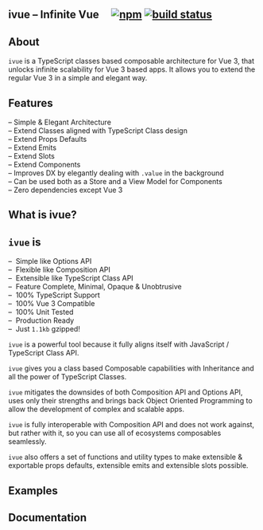 ## ivue &ndash; Infinite Vue &nbsp; &nbsp; [![npm](https://img.shields.io/npm/v/ivue.svg)](https://www.npmjs.com/package/ivue) [![build status](https://github.com/infinite-system/ivue/actions/workflows/ci.yml/badge.svg?branch=main)](https://github.com/infinite-system/ivue/actions/workflows/ci.yml)

## About

`ivue` is a TypeScript classes based composable architecture for Vue 3, that unlocks infinite scalability for Vue 3 based apps. It allows you to extend the regular Vue 3 in a simple and elegant way.

## Features
&ndash; Simple & Elegant Architecture<br />
&ndash; Extend Classes aligned with TypeScript Class design<br />
&ndash; Extend Props Defaults<br />
&ndash; Extend Emits<br />
&ndash; Extend Slots<br />
&ndash; Extend Components<br />
&ndash; Improves DX by elegantly dealing with `.value` in the background<br />
&ndash; Can be used both as a Store and a View Model for Components<br />
&ndash; Zero dependencies except Vue 3<br />

## What is ivue?
## `ivue` is

&ndash;&nbsp; Simple like Options API<br />
&ndash;&nbsp; Flexible like Composition API<br />
&ndash;&nbsp; Extensible like TypeScript Class API<br />
&ndash;&nbsp; Feature Complete, Minimal, Opaque & Unobtrusive<br />
&ndash;&nbsp; 100% TypeScript Support<br />
&ndash;&nbsp; 100% Vue 3 Compatible<br />
&ndash;&nbsp; 100% Unit Tested<br />
&ndash;&nbsp; Production Ready<br />
&ndash;&nbsp; Just <code>1.1kb</code> gzipped!<br />



`ivue` is a powerful tool because it fully aligns itself with JavaScript / TypeScript Class API.

`ivue` gives you a class based Composable capabilities with Inheritance and all the power of TypeScript Classes.

`ivue` mitigates the downsides of both Composition API and Options API, uses only their strengths and brings back Object Oriented Programming to allow the development of complex and scalable apps.

`ivue` is fully interoperable with Composition API and does not work against, but rather with it, so you can use all of ecosystems composables seamlessly.

`ivue` also offers a set of functions and utility types to make extensible & exportable props defaults, extensible emits and extensible slots possible.


## Examples

## Documentation